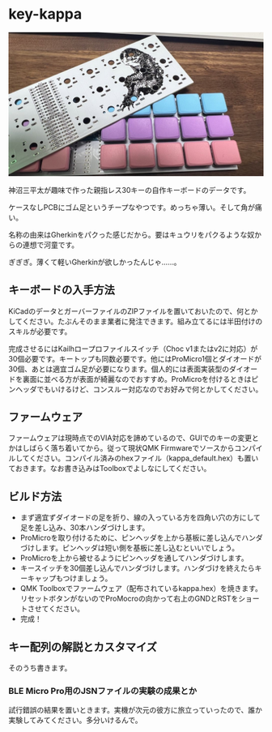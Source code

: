 # key-kappa
![key-kappa画像](https://github.com/k3peta/key-kappa/blob/main/key-kappa.jpg)

神沼三平太が趣味で作った親指レス30キーの自作キーボードのデータです。

ケースなしPCBにゴム足というチープなやつです。めっちゃ薄い。そして角が痛い。

名称の由来はGherkinをパクった感じだから。要はキュウリをパクるような奴からの連想で河童です。

ぎぎぎ。薄くて軽いGherkinが欲しかったんじゃ……。

## キーボードの入手方法

KiCadのデータとガーバーファイルのZIPファイルを置いておいたので、何とかしてください。たぶんそのまま業者に発注できます。組み立てるには半田付けのスキルが必要です。

完成させるにはKailhロープロファイルスイッチ（Choc v1またはv2に対応）が30個必要です。キートップも同数必要です。他にはProMicro1個とダイオードが30個、あとは適宜ゴム足が必要になります。個人的には表面実装型のダイオードを裏面に並べる方が表面が綺麗なのでおすすめ。ProMicroを付けるときはピンヘッダでもいけるけど、コンスルー対応なのでお好みで何とかしてください。

## ファームウェア

ファームウェアは現時点でのVIA対応を諦めているので、GUIでのキーの変更とかはしばらく落ち着いてから。従って現状QMK Firmwareでソースからコンパイルしてください。コンパイル済みのhexファイル（kappa_default.hex）も置いておきます。なお書き込みはToolboxでよしなにしてください。


## ビルド方法

- まず適宜ずダイオードの足を折り、線の入っている方を四角い穴の方にして足を差し込み、30本ハンダづけします。
- ProMicroを取り付けるために、ピンヘッダを上から基板に差し込んでハンダづけします。ピンヘッダは短い側を基板に差し込むといいでしょう。
- ProMicroを上から被せるようにピンヘッダを通してハンダづけします。
- キースイッチを30個差し込んでハンダづけします。ハンダづけを終えたらキーキャップもつけましょう。
- QMK Toolboxでファームウェア（配布されているkappa.hex）を焼きます。リセットボタンがないのでProMocroの向かって右上のGNDとRSTをショートさせてください。
- 完成！

## キー配列の解説とカスタマイズ

そのうち書きます。

### BLE Micro Pro用のJSNファイルの実験の成果とか

試行錯誤の結果を置いときます。実機が次元の彼方に旅立っていったので、誰か実験してみてください。多分いけるんで。
